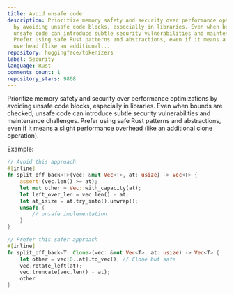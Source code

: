 ```yaml
---
title: Avoid unsafe code
description: Prioritize memory safety and security over performance optimizations
  by avoiding unsafe code blocks, especially in libraries. Even when bounds are checked,
  unsafe code can introduce subtle security vulnerabilities and maintenance challenges.
  Prefer using safe Rust patterns and abstractions, even if it means a slight performance
  overhead (like an additional...
repository: huggingface/tokenizers
label: Security
language: Rust
comments_count: 1
repository_stars: 9868
---
```


Prioritize memory safety and security over performance optimizations by avoiding unsafe code blocks, especially in libraries. Even when bounds are checked, unsafe code can introduce subtle security vulnerabilities and maintenance challenges. Prefer using safe Rust patterns and abstractions, even if it means a slight performance overhead (like an additional clone operation).

Example:
```rust
// Avoid this approach
#[inline]
fn split_off_back<T>(vec: &mut Vec<T>, at: usize) -> Vec<T> {
    assert!(vec.len() >= at);
    let mut other = Vec::with_capacity(at);
    let left_over_len = vec.len() - at;
    let at_isize = at.try_into().unwrap();
    unsafe {
        // unsafe implementation
    }
}

// Prefer this safer approach
#[inline]
fn split_off_back<T: Clone>(vec: &mut Vec<T>, at: usize) -> Vec<T> {
    let other = vec[0..at].to_vec(); // Clone but safe
    vec.rotate_left(at);
    vec.truncate(vec.len() - at);
    other
}
```
